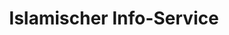 ---
title: "Islamischer Info-Service"
url: /frankfurt-am-main/islamischer-info-service/
shop: Bücher
---